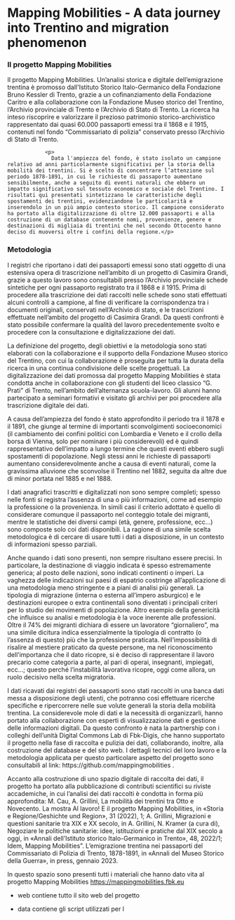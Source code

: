 #  Mapping Mobilities  - A data journey into Trentino and migration phenomenon


<h3>Il progetto Mapping Mobilities</h3>
                <p>Il progetto Mapping Mobilities. Un’analisi storica e digitale dell’emigrazione trentina è promosso dall'Istituto Storico Italo-Germanico della Fondazione Bruno Kessler di Trento, grazie a un cofinanziamento della Fondazione Caritro e alla collaborazione con la Fondazione Museo storico del Trentino, l’Archivio provinciale di Trento e l’Archivio di Stato di Trento. La ricerca ha inteso riscoprire e valorizzare il prezioso patrimonio storico-archivistico rappresentato dai quasi 60.000 passaporti emessi tra il 1868 e il 1915, contenuti nel fondo “Commissariato di polizia” conservato presso l’Archivio di Stato di Trento.</p>
                
                <p>
                  Data l'ampiezza del fondo, è stato isolato un campione relativo ad anni particolarmente significativi per la storia della mobilità dei trentini. Si è scelto di concentrare l’attenzione sul periodo 1878-1891, in cui le richieste di passaporto aumentano sensibilmente, anche a seguito di eventi naturali che ebbero un impatto significativo sul tessuto economico e sociale del Trentino. I risultati qui presentati sintetizzano le caratteristiche degli spostamenti dei trentini, evidenziandone le particolarità e inserendolo in un più ampio contesto storico. Il campione considerato ha portato alla digitalizzazione di oltre 12.000 passaporti e alla costruzione di un database contenente nomi, provenienze, genere e destinazioni di migliaia di trentini che nel secondo Ottocento hanno deciso di muoversi oltre i confini della regione.</p>
                  

<h3>Metodologia</h3>
<p>
I registri che riportano i dati dei passaporti emessi sono stati oggetto di una estensiva opera di trascrizione nell’ambito di un progetto di Casimira Grandi, grazie a questo lavoro sono consultabili presso l’Archivio provinciale schede sintetiche per ogni passaporto registrato tra il 1868 e il 1915. Prima di procedere alla trascrizione dei dati raccolti nelle schede sono stati effettuati alcuni controlli a campione, al fine di verificare la corrispondenza tra i documenti originali, conservati nell’Archivio di stato, e le trascrizioni effettuate nell’ambito del progetto di Casimira Grandi. Da questi confronti è stato possibile confermare la qualità del lavoro precedentemente svolto e procedere con la consultazione e digitalizzazione dei dati.</p>
<p>
  La definizione del progetto, degli obiettivi e la metodologia sono stati elaborati con la collaborazione e il supporto della Fondazione Museo storico del Trentino, con cui la collaborazione è proseguita per tutta la durata della ricerca in una continua condivisione delle scelte progettuali. La digitalizzazione dei dati promossa dal progetto Mapping Mobilities è stata condotta anche in collaborazione con gli studenti del liceo classico “G. Prati” di Trento, nell’ambito dell’alternanza scuola-lavoro. Gli alunni hanno partecipato a seminari formativi e visitato gli archivi per poi procedere alla trascrizione digitale dei dati.
</p><p>
  A causa dell’ampiezza del fondo è stato approfondito il periodo tra il 1878 e il 1891, che giunge al termine di importanti sconvolgimenti socioeconomici (il cambiamento dei confini politici con Lombardia e Veneto e il crollo della borsa di Vienna, solo per nominare i più considerevoli) ed è quindi rappresentativo dell’impatto a lungo termine che questi eventi ebbero sugli spostamenti di popolazione. Negli stessi anni le richieste di passaporti aumentano considerevolmente anche a causa di eventi naturali, come la gravissima alluvione che sconvolse il Trentino nel 1882, seguita da altre due di minor portata nel 1885 e nel 1888.
</p><p>
I dati anagrafici trascritti e digitalizzati non sono sempre completi; spesso nelle fonti si registra l’assenza di una o più informazioni, come ad esempio la professione o la provenienza. In simili casi il criterio adottato è quello di considerare comunque il passaporto nel conteggio totale dei migranti, mentre le statistiche dei diversi campi  (età, genere, professione, ecc…) sono composte solo coi dati disponibili. La ragione di una simile scelta metodologica è di cercare di usare tutti i dati a disposizione, in un contesto di informazioni spesso parziali.  </p><p>
  Anche quando i dati sono presenti, non sempre risultano essere precisi. In particolare, la destinazione di viaggio indicata è spesso estremamente generica; al posto delle nazioni, sono indicati continenti o imperi. La vaghezza delle indicazioni sui paesi di espatrio costringe all’applicazione di una metodologia meno stringente e a piani di analisi più generali. La tipologia di migrazione (interna o esterna all’impero asburgico) e le destinazioni europee o extra continentali sono diventati i principali criteri per lo studio dei movimenti di popolazione. Altro esempio della genericità che influisce su analisi e metodologia è la voce inerente alle professioni. Oltre il 74% dei migranti dichiara di essere un lavoratore “giornaliero”, ma una simile dicitura indica essenzialmente la tipologia di contratto (o l’assenza di questo) più che la professione praticata. Nell’impossibilità di risalire al mestiere praticato da queste persone, ma nel riconoscimento dell’importanza che il dato ricopre, si è deciso di rappresentare il lavoro precario come categoria a parte, al pari di operai, insegnanti, impiegati, ecc…; questo perché l’instabilità lavorativa ricopre, oggi come allora, un ruolo decisivo nella scelta migratoria.
  </p><p>
    I dati ricavati dai registri dei passaporti sono stati raccolti in una banca dati messa a disposizione degli utenti, che potranno così effettuare ricerche specifiche e ripercorrere nelle sue volute generali la storia della mobilità trentina. La considerevole mole di dati e la necessità di organizzarli, hanno portato alla collaborazione con esperti di visualizzazione dati e gestione delle informazioni digitali. Da questo confronto è nata la partnership con i colleghi dell’unità Digital Commons Lab di Fbk-Digis, che hanno supportato il progetto nella fase di raccolta e pulizia dei dati, collaborando, inoltre, alla costruzione del database e del sito web. I dettagli tecnici del loro lavoro e la metodologia applicata per questo particolare aspetto del progetto sono consultabili al link: https://github.com/mappingmobilities .
</p>
<p>
Accanto alla costruzione di uno spazio digitale di raccolta dei dati, il progetto ha portato alla pubblicazione di contributi scientifici su riviste accademiche, in cui l’analisi dei dati raccolti è condotta in forma più approfondita: M. Cau, A. Grillini, La mobilità dei trentini tra Otto e Novecento. La mostra Al lavoro! E il progetto Mapping Mobilities, in «Storia e Regione/Geshichte und Region», 31 (2022), 1; A. Grillini, Migrazioni e questioni sanitarie tra XIX e XX secolo, in A. Grillini, N. Kramer (a cura di), Negoziare le politiche sanitarie: idee, istituzioni e pratiche dal XIX secolo a oggi, in «Annali dell’Istituto storico Italo-Germanico in Trento», 48, 2022/1; Idem, Mapping Mobilities”. L’emigrazione trentina nei passaporti del Commissariato di Polizia di Trento, 1878-1891, in «Annali del Museo Storico della Guerra», in press, gennaio 2023.</p>


In questo spazio sono presenti tutti i materiali che hanno dato vita al progetto Mapping Mobilities
https://mappingmobilities.fbk.eu

- web
contiene tutto il sito web del progetto

- data
contiene gli script utilizzati per l
